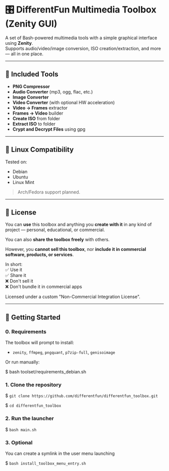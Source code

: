 # 🎛️ DifferentFun Multimedia Toolbox (Zenity GUI)

A set of Bash-powered multimedia tools with a simple graphical interface using **Zenity**.  
Supports audio/video/image conversion, ISO creation/extraction, and more — all in one place.

---

## 🧰 Included Tools

- **PNG Compressor**
- **Audio Converter** (mp3, ogg, flac, etc.)
- **Image Converter**
- **Video Converter** (with optional HW acceleration)
- **Video → Frames** extractor
- **Frames → Video** builder
- **Create ISO** from folder
- **Extract ISO** to folder
- **Crypt and Decrypt Files** using gpg

---

## 🐧 Linux Compatibility

Tested on:

- Debian
- Ubuntu
- Linux Mint

> Arch/Fedora support planned.

---

## 📜 License

You can **use** this toolbox and anything you **create with it** in any kind of project — personal, educational, or commercial.

You can also **share the toolbox freely** with others.

However, you **cannot sell this toolbox**, nor **include it in commercial software, products, or services**.

In short:  
✅ Use it  
✅ Share it  
❌ Don't sell it  
❌ Don't bundle it in commercial apps

Licensed under a custom "Non-Commercial Integration License".

---

## 🚀 Getting Started

### 0. Requirements

The toolbox will prompt to install:

- `zenity`, `ffmpeg`, `pngquant`, `p7zip-full`, `genisoimage`

Or run manually:

$ bash toolset/requirements_debian.sh

### 1. Clone the repository

$ `git clone https://github.com/differentfun/differentfun_toolbox.git `

$ `cd differentfun_toolbox`

### 2. Run the launcher
$ `bash main.sh`

### 3. Optional
You can create a symlink in the user menu launching

$ `bash install_toolbox_menu_entry.sh`
